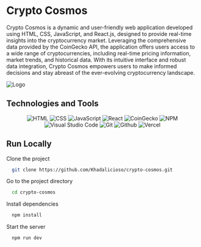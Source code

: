 # Crypto Cosmos

Crypto Cosmos is a dynamic and user-friendly web application developed using HTML, CSS, JavaScript, and React.js, designed to provide real-time insights into the cryptocurrency market. Leveraging the comprehensive data provided by the CoinGecko API, the application offers users access to a wide range of cryptocurrencies, including real-time pricing information, market trends, and historical data. With its intuitive interface and robust data integration, Crypto Cosmos empowers users to make informed decisions and stay abreast of the ever-evolving cryptocurrency landscape.

![Logo](/crypto-cosmos.png)

## Technologies and Tools

<div align="center">
  <img src="/icons/html.png" alt="HTML">
  <img src="/icons/css.png" alt="CSS">
  <img src="/icons/js.png" alt="JavaScript">
  <img src="/icons/react.png" alt="React">
  <img src="/icons/coingecko.png" alt="CoinGecko">
  <img src="/icons/npm.png" alt="NPM">
  <img src="/icons/vscode.png" alt="Visual Studio Code">
  <img src="/icons/git.png" alt="Git">
  <img src="/icons/github.png" alt="Github">
  <img src="/icons/vercel.png" alt="Vercel">
</div>

## Run Locally

Clone the project

```bash
  git clone https://github.com/Khadalicioso/crypto-cosmos.git
```

Go to the project directory

```bash
  cd crypto-cosmos
```

Install dependencies

```bash
  npm install
```

Start the server

```bash
  npm run dev
```
